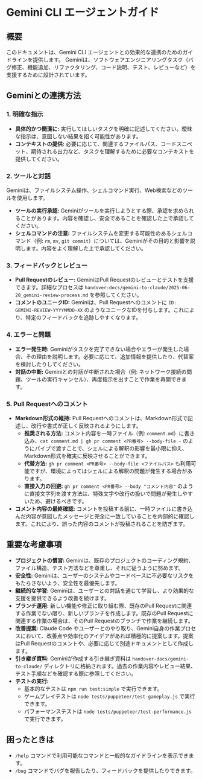 # Gemini CLI エージェントガイド

## 概要

このドキュメントは、Gemini CLI エージェントとの効果的な連携のためのガイドラインを提供します。
Geminiは、ソフトウェアエンジニアリングタスク（バグ修正、機能追加、リファクタリング、コード説明、テスト、レビューなど）を支援するために設計されています。

## Geminiとの連携方法

### 1. 明確な指示

*   **具体的かつ簡潔に:** 実行してほしいタスクを明確に記述してください。曖昧な指示は、意図しない結果を招く可能性があります。
*   **コンテキストの提供:** 必要に応じて、関連するファイルパス、コードスニペット、期待される出力など、タスクを理解するために必要なコンテキストを提供してください。

### 2. ツールと対話

Geminiは、ファイルシステム操作、シェルコマンド実行、Web検索などのツールを使用します。

*   **ツールの実行承認:** Geminiがツールを実行しようとする際、承認を求められることがあります。内容を確認し、安全であることを確認した上で承認してください。
*   **シェルコマンドの注意:** ファイルシステムを変更する可能性のあるシェルコマンド（例: `rm`, `mv`, `git commit`）については、Geminiがその目的と影響を説明します。内容をよく理解した上で承認してください。

### 3. フィードバックとレビュー

*   **Pull Requestのレビュー:** GeminiはPull Requestのレビューとテストを支援できます。詳細なプロセスは `handover-docs/gemini-to-claude/2025-06-28_gemini-review-process.md` を参照してください。
*   **コメントのユニークID:** Geminiは、Pull Requestへのコメントに `ID: GEMINI-REVIEW-YYYYMMDD-XX` のようなユニークなIDを付与します。これにより、特定のフィードバックを追跡しやすくなります。

### 4. エラーと問題

*   **エラー発生時:** Geminiがタスクを完了できない場合やエラーが発生した場合、その理由を説明します。必要に応じて、追加情報を提供したり、代替案を検討したりしてください。
*   **対話の中断:** Geminiとの対話が中断された場合（例: ネットワーク接続の問題、ツールの実行キャンセル）、再度指示を出すことで作業を再開できます。

### 5. Pull Requestへのコメント

*   **Markdown形式の維持:** Pull Requestへのコメントは、Markdown形式で記述し、改行や書式が正しく反映されるようにします。
    *   **推奨される方法:** コメント内容を一時ファイル（例: `comment.md`）に書き込み、`cat comment.md | gh pr comment <PR番号> --body-file -` のようにパイプで渡すことで、シェルによる解釈の影響を最小限に抑え、Markdown形式を確実に反映させることができます。
    *   **代替方法:** `gh pr comment <PR番号> --body-file <ファイルパス>` も利用可能ですが、環境によってはシェルによる解釈の問題が発生する場合があります。
    *   **直接入力の回避:** `gh pr comment <PR番号> --body "コメント内容"` のように直接文字列を渡す方法は、特殊文字や改行の扱いで問題が発生しやすいため、避けるべきです。
*   **コメント内容の最終確認:** コメントを投稿する前に、一時ファイルに書き込んだ内容が意図したメッセージと完全に一致していることを内部的に確認します。これにより、誤った内容のコメントが投稿されることを防ぎます。

## 重要な考慮事項

*   **プロジェクトの慣習:** Geminiは、既存のプロジェクトのコーディング規約、ファイル構造、テスト方法などを尊重し、それに従うように努めます。
*   **安全性:** Geminiは、ユーザーのシステムやコードベースに不必要なリスクをもたらさないよう、安全性を最優先します。
*   **継続的な学習:** Geminiは、ユーザーとの対話を通じて学習し、より効果的な支援を提供できるよう改善を続けます。
*   **ブランチ運用:** 新しい機能や修正に取り組む際、既存のPull Requestに関連する作業でない限り、新しいブランチを作成します。既存のPull Requestに関連する作業の場合は、そのPull Requestのブランチで作業を継続します。
*   **改善提案:** Claude Code やユーザーとのやり取り、Gemini自身の作業プロセスにおいて、改善点や効率化のアイデアがあれば積極的に提案します。提案はPull Requestのコメントや、必要に応じて別途ドキュメントとして作成します。
*   **引き継ぎ資料:** Geminiが作成する引き継ぎ資料は `handover-docs/gemini-to-claude/` ディレクトリに格納されます。過去の作業内容やレビュー結果、テスト手順などを確認する際に参照してください。
*   **テストの実行:**
    *   基本的なテストは `npm run test:simple` で実行できます。
    *   ゲームプレイテストは `node tests/puppeteer/test-gameplay.js` で実行できます。
    *   パフォーマンステストは `node tests/puppeteer/test-performance.js` で実行できます。

## 困ったときは

*   `/help` コマンドで利用可能なコマンドと一般的なガイドラインを表示できます。
*   `/bug` コマンドでバグを報告したり、フィードバックを提供したりできます。